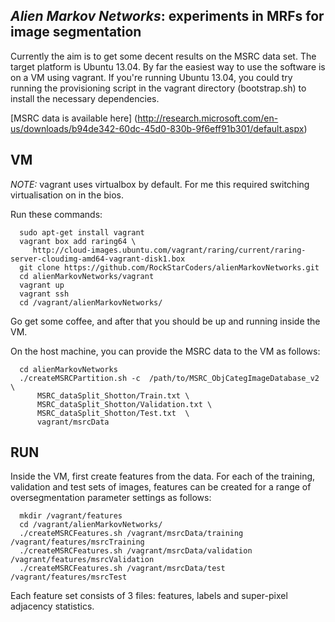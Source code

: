 *Alien Markov Networks*: experiments in MRFs for image segmentation
------------------------------------------------------------------

Currently the aim is to get some decent results on the MSRC data set.  The
target platform is Ubuntu 13.04.  By far the easiest way to use the software is
on a VM using vagrant.  If you're running Ubuntu 13.04, you could try running
the provisioning script in the vagrant directory (bootstrap.sh) to install the
necessary dependencies.

[MSRC data is available here] (http://research.microsoft.com/en-us/downloads/b94de342-60dc-45d0-830b-9f6eff91b301/default.aspx)


## VM

*NOTE:* vagrant uses virtualbox by default.  For me this required switching
virtualisation on in the bios.

Run these commands:
```
  sudo apt-get install vagrant
  vagrant box add raring64 \
  	 http://cloud-images.ubuntu.com/vagrant/raring/current/raring-server-cloudimg-amd64-vagrant-disk1.box
  git clone https://github.com/RockStarCoders/alienMarkovNetworks.git
  cd alienMarkovNetworks/vagrant
  vagrant up
  vagrant ssh
  cd /vagrant/alienMarkovNetworks/
```
Go get some coffee, and after that you should be up and running inside the VM.

On the host machine, you can provide the MSRC data to the VM as follows:
```
  cd alienMarkovNetworks
  ./createMSRCPartition.sh -c  /path/to/MSRC_ObjCategImageDatabase_v2 \
      MSRC_dataSplit_Shotton/Train.txt \
      MSRC_dataSplit_Shotton/Validation.txt \
      MSRC_dataSplit_Shotton/Test.txt  \
      vagrant/msrcData
```


## RUN

Inside the VM, first create features from the data.  For each of the training,
validation and test sets of images, features can be created for a range of
oversegmentation parameter settings as follows:

```  
  mkdir /vagrant/features
  cd /vagrant/alienMarkovNetworks/
  ./createMSRCFeatures.sh /vagrant/msrcData/training   /vagrant/features/msrcTraining
  ./createMSRCFeatures.sh /vagrant/msrcData/validation /vagrant/features/msrcValidation
  ./createMSRCFeatures.sh /vagrant/msrcData/test       /vagrant/features/msrcTest
```

Each feature set consists of 3 files: features, labels and super-pixel adjacency statistics.
